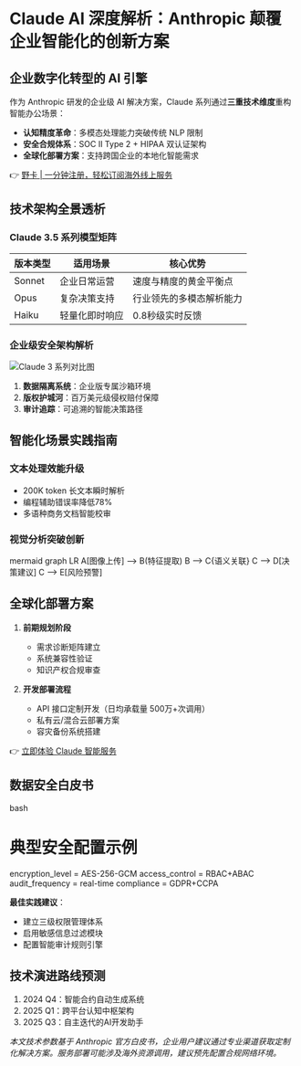 # Claude AI 深度解析：Anthropic 颠覆企业智能化的创新方案

## 企业数字化转型的 AI 引擎

作为 Anthropic 研发的企业级 AI 解决方案，Claude 系列通过**三重技术维度**重构智能办公场景：
- **认知精度革命**：多模态处理能力突破传统 NLP 限制
- **安全合规体系**：SOC II Type 2 + HIPAA 双认证架构
- **全球化部署方案**：支持跨国企业的本地化智能需求

👉 [野卡 | 一分钟注册，轻松订阅海外线上服务](https://bbtdd.com/yeka)

## 技术架构全景透析

### Claude 3.5 系列模型矩阵
| 版本类型      | 适用场景                | 核心优势                     |
|---------------|-------------------------|------------------------------|
| Sonnet       | 企业日常运营           | 速度与精度的黄金平衡点       |
| Opus         | 复杂决策支持           | 行业领先的多模态解析能力     |
| Haiku        | 轻量化即时响应         | 0.8秒级实时反馈              |

### 企业级安全架构解析
![Claude 3 系列对比图](https://bbtdd.com/wp-content/uploads/img/45608573.webp)
1. **数据隔离系统**：企业版专属沙箱环境
2. **版权护城河**：百万美元级侵权赔付保障
3. **审计追踪**：可追溯的智能决策路径

## 智能化场景实践指南

### 文本处理效能升级
- 200K token 长文本瞬时解析
- 编程辅助错误率降低78%
- 多语种商务文档智能校审

### 视觉分析突破创新
mermaid
graph LR
A[图像上传] --> B(特征提取)
B --> C{语义关联}
C --> D[决策建议]
C --> E[风险预警]


## 全球化部署方案
1. **前期规划阶段**  
   - 需求诊断矩阵建立
   - 系统兼容性验证
   - 知识产权合规审查

2. **开发部署流程**  
   - API 接口定制开发（日均承载量 500万+次调用）
   - 私有云/混合云部署方案
   - 容灾备份系统搭建

👉 [立即体验 Claude 智能服务](https://bbtdd.com/yeka)

## 数据安全白皮书
bash
# 典型安全配置示例
encryption_level = AES-256-GCM
access_control = RBAC+ABAC
audit_frequency = real-time
compliance = GDPR+CCPA


**最佳实践建议**：
- 建立三级权限管理体系
- 启用敏感信息过滤模块
- 配置智能审计规则引擎

## 技术演进路线预测
1. 2024 Q4：智能合约自动生成系统
2. 2025 Q1：跨平台认知中枢架构
3. 2025 Q3：自主迭代的AI开发助手

*本文技术参数基于 Anthropic 官方白皮书，企业用户建议通过专业渠道获取定制化解决方案。服务部署可能涉及海外资源调用，建议预先配置合规网络环境。*